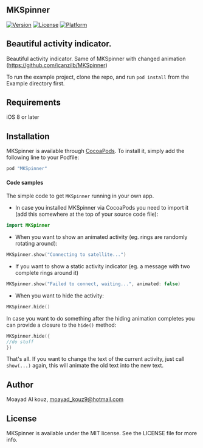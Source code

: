 ## MKSpinner

[![Version](https://img.shields.io/cocoapods/v/MKSpinner.svg?style=flat)](http://cocoapods.org/pods/MKSpinner)
[![License](https://img.shields.io/cocoapods/l/MKSpinner.svg?style=flat)](http://cocoapods.org/pods/MKSpinner)
[![Platform](https://img.shields.io/cocoapods/p/MKSpinner.svg?style=flat)](http://cocoapods.org/pods/MKSpinner)


## Beautiful activity indicator.
Beautiful activity indicator. Same of MKSpinner with changed animation (https://github.com/icanzilb/MKSpinner)

To run the example project, clone the repo, and run `pod install` from the Example directory first.

## Requirements
iOS 8 or later 

## Installation

MKSpinner is available through [CocoaPods](http://cocoapods.org). To install
it, simply add the following line to your Podfile:

```ruby
pod "MKSpinner"
```

#### Code samples

The simple code to get `MKSpinner` running in your own app.

* In case you installed MKSpinner via CocoaPods you need to import it (add this somewhere at the top of your source code file):

```swift
import MKSpinner
```

* When you want to show an animated activity (eg. rings are randomly rotating around):

```swift
MKSpinner.show("Connecting to satellite...")
```

* If you want to show a static activity indicator (eg. a message with two complete rings around it)

```swift
MKSpinner.show("Failed to connect, waiting...", animated: false)
```

* When you want to hide the activity:

```swift
MKSpinner.hide()
```

In case you want to do something after the hiding animation completes you can provide a closure to the `hide()` method:

```swift
MKSpinner.hide({
//do stuff
})
```


That's all. If you want to change the text of the current activity, just call `show(...)` again, this will animate the old text into the new text.


## Author

Moayad Al kouz, moayad_kouz9@hotmail.com

## License

MKSpinner is available under the MIT license. See the LICENSE file for more info.
